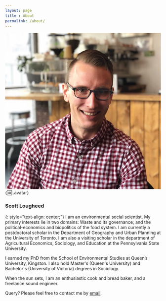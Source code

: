```yaml
---
layout: page
title : About
permalink: /about/
---
```


![avatar](/img/avatar.jpg){:id: .avatar}

### Scott Lougheed
{: style="text-align: center;"}
I am an environmental social scientist. My primary interests lie in two domains: Waste and its governance; and the political-economics and biopolitics of the food system. I am currently a postdoctoral scholar in the Department of Geography and Urban Planning at the University of Toronto. I am also a visiting scholar in the department of Agricultural Economics, Sociology, and Education at the Pennsylvania State University.

I earned my PhD from the School of Environmental Studies at Queen’s University, Kingston. I also hold Master's (Queen's University) and Bachelor's (University of Victoria) degrees in Sociology.

When the sun sets, I am an enthusiastic cook and bread baker, and a freelance sound engineer.

Query? Please feel free to contact me by [email](mailto:info@scottlougheed.com).


<!--
### Dissertation
My dissertation, *Disposing of Risk: The biopolitics of recalled food and the (un)making of waste* was successfully defended on November 30th, 2017
> I use food recalls—the removal from the market of food that violates laws or standardsas a lens to understand how efforts to secure the Canadian food system and Canadian consumers more broadly intersect with the limits of human control. I draw on the related concepts of biopolitics, biosecurity, and risk, as a frame for critically examining the imbroglio that constitutes the simultaneous control of microbial life on the one hand, and the enriching of human life on the other. Data come from interviews with 22 key informants; documentary analysis of Canadian government and industry documents publicly available or obtained through Access to Information and Privacy (ATIP) requests; and attendance at a conference on food safety. This dissertation is comprised of three core studies. The first study uses microbiological end-product testing of food as a lens through which to better understand how (scientific) indeterminacy is managed in the food industry and in the context of regulatory enforcement. The second study situates food safety and food recalls as a site in which to better understand the challenge that entanglements of human and nonhuman pose to the security of the food system. From this foundation, I provide a critique of conventional notions of the Anthropocene in which I re-characterize the Anthropocene as a moment of indeterminacy and asymmetry rather than of profound human control and domination. The third study develops a conceptual map of the reverse supply chain (RSC; the processes and actors involved in handling recalled products) for recalled food. The RSC is synthesized with concepts of divestment and conduits from the interdisciplinary discard studies literature as a foundation to better understand the challenges to biosecurity and biopolitics that a move towards closed loop (reverse) supply chains may engender. Taken together, I suggest that the foodborne hazards we confront are often beyond human knowledge; the unknownunknowns associated with, and immanent in technoscientific intervention, microbiological abundance, and the complex sociomaterial entanglements of life and living. In these ways, and with respect to how recalled food is divested, the biopolitics and the biopolitical governance of food are inextricable from environmental considerations.

One chapter "Food Security and Secure Food in the Anthropocene" is published in the journal [*Crime, Law, and Social Change*](http://doi.org/10.1007/s10611-017-9699-x)
-->